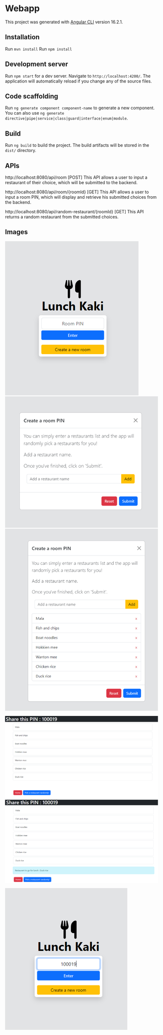 # Webapp

This project was generated with [Angular CLI](https://github.com/angular/angular-cli) version 16.2.1.

## Installation
Run `mvn install`
Run `npm install`

## Development server

Run `npm start` for a dev server. Navigate to `http://localhost:4200/`. The application will automatically reload if you change any of the source files.

## Code scaffolding

Run `ng generate component component-name` to generate a new component. You can also use `ng generate directive|pipe|service|class|guard|interface|enum|module`.

## Build

Run `ng build` to build the project. The build artifacts will be stored in the `dist/` directory.

## APIs
http://localhost:8080/api/room [POST]
This API allows a user to input a restaurant of their choice, which will be submitted to the backend.

http://localhost:8080/api/room/{roomId} [GET]
This API allows a user to input a room PIN, which will display and retrieve his submitted choices from the backend.

http://localhost:8080/api/random-restaurant/{roomId} [GET]
This API returns a random restaurant from the submitted choices.

## Images
![home.PNG](https://github.com/kaiguangg/lunch-kaki/blob/main/lunch-kaki-images/home.PNG)
![create.PNG](https://github.com/kaiguangg/lunch-kaki/blob/main/lunch-kaki-images/create.PNG)
![create2.PNG](https://github.com/kaiguangg/lunch-kaki/blob/main/lunch-kaki-images/create2.PNG)

![view1.PNG](https://github.com/kaiguangg/lunch-kaki/blob/main/lunch-kaki-images/view1.PNG)
![view2.PNG](https://github.com/kaiguangg/lunch-kaki/blob/main/lunch-kaki-images/view2.PNG)

![enter.PNG](https://github.com/kaiguangg/lunch-kaki/blob/main/lunch-kaki-images/enter.PNG)

